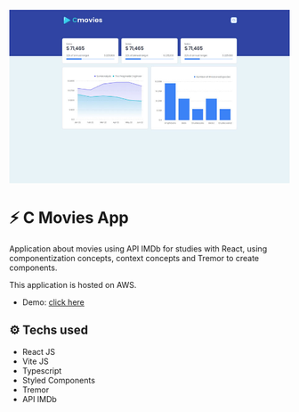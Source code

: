 ![](src/assets/system.jpg)

# :zap: C Movies App

Application about movies using API IMDb for studies with React, using componentization concepts, context concepts and Tremor to create components.

This application is hosted on AWS.
- Demo: <a href="https://main.d3ii1zge1gcr5q.amplifyapp.com" target="_blank">click here</a>

## :gear: Techs used

- React JS
- Vite JS
- Typescript
- Styled Components
- Tremor
- API IMDb
